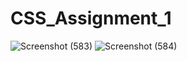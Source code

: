 # CSS_Assignment_1

![Screenshot (583)](https://user-images.githubusercontent.com/125570094/219424301-c44e9a6f-567b-4f01-9867-033daeb96288.png)
![Screenshot (584)](https://user-images.githubusercontent.com/125570094/219424324-fa85c6a0-4efb-4a9c-82eb-cf62ee27cf22.png)
